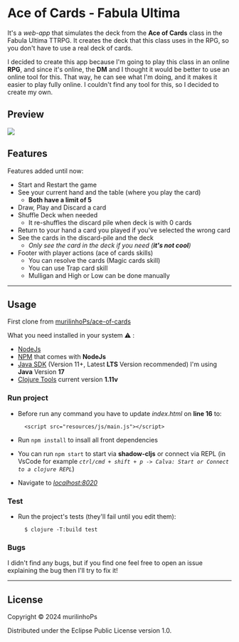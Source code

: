 # Ace of Cards - Fabula Ultima

It's a *web-app* that simulates the deck from the **Ace of Cards** class in the Fabula Ultima TTRPG. It creates the deck that this class uses in the RPG, so you don't have to use a real deck of cards.

I decided to create this app because I'm going to play this class in an online **RPG**, and since it's online, the **DM** and I thought it would be better to use an online tool for this. That way, he can see what I'm doing, and it makes it easier to play fully online. I couldn't find any tool for this, so I decided to create my own.

## Preview

[![](https://img.youtube.com/vi/oKZSHhYwdLE/0.jpg)](https://youtu.be/oKZSHhYwdLE)

## Features

Features added until now:

- Start and Restart the game
- See your current hand and the table (where you play the card)
  - **Both have a limit of 5**
- Draw, Play and Discard a card
- Shuffle Deck when needed
  - It re-shuffles the discard pile when deck is with 0 cards
- Return to your hand a card you played if you've selected the wrong card
- See the cards in the discard-pile and the deck
  - *Only see the card in the deck if you need (**it's not cool**)*
- Footer with player actions (ace of cards skills)
  - You can resolve the cards (Magic cards skill)
  - You can use Trap card skill
  - Mulligan and High or Low can be done manually

---

## Usage

First clone from [murilinhoPs/ace-of-cards](https://github.com/murilinhops/ace-of-cards)

What you need installed in your system ⚠ :

- [NodeJs](https://nodejs.org/en/)
- [NPM](https://www.npmjs.com/) that comes with **NodeJs**
- [Java SDK](https://www.oracle.com/java/technologies/downloads/) (Version 11+, Latest **LTS** Version recommended) I'm using **Java** Version **17**
- [Clojure Tools](https://clojure.org/guides/getting_started) current version **1.11v**

### Run project

- Before run any command you have to update *index.html* on **line 16** to:
  
        <script src="resources/js/main.js"></script>

- Run `npm install` to insall all front dependencies
- You can run `npm start` to start via **shadow-cljs** or connect via REPL (in VsCode for example *`ctrl/cmd + shift + p -> Calva: Start or Connect to a clojure REPL`*)
- Navigate to *[localhost:8020](http://localhost:8020)*

### Test

- Run the project's tests (they'll fail until you edit them):
  
        $ clojure -T:build test

### Bugs

I didn't find any bugs, but if you find one feel free to open an issue explaining the bug then I'll try to fix it!

---

## License

Copyright © 2024 murilinhoPs

Distributed under the Eclipse Public License version 1.0.
